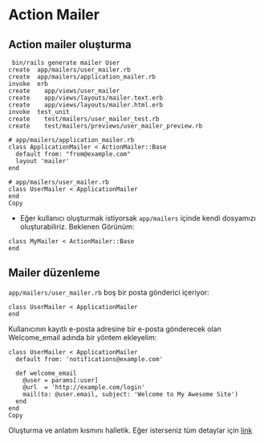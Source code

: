 # Action Mailer
## Action mailer oluşturma
```
 bin/rails generate mailer User
create  app/mailers/user_mailer.rb
create  app/mailers/application_mailer.rb
invoke  erb
create    app/views/user_mailer
create    app/views/layouts/mailer.text.erb
create    app/views/layouts/mailer.html.erb
invoke  test_unit
create    test/mailers/user_mailer_test.rb
create    test/mailers/previews/user_mailer_preview.rb
```

```
# app/mailers/application_mailer.rb
class ApplicationMailer < ActionMailer::Base
  default from: "from@example.com"
  layout 'mailer'
end
```

```
# app/mailers/user_mailer.rb
class UserMailer < ApplicationMailer
end
Copy
```

- Eğer kullanıcı oluşturmak istiyorsak `app/mailers` içinde kendi dosyamızı oluşturabiliriz.
Beklenen Görünüm:
```
class MyMailer < ActionMailer::Base
end
```
## Mailer düzenleme
`app/mailers/user_mailer.rb` boş bir posta gönderici içeriyor:
```
class UserMailer < ApplicationMailer
end
```
Kullanıcının kayıtlı e-posta adresine bir e-posta gönderecek olan Welcome_email adında bir yöntem ekleyelim:
```
class UserMailer < ApplicationMailer
  default from: 'notifications@example.com'

  def welcome_email
    @user = params[:user]
    @url  = 'http://example.com/login'
    mail(to: @user.email, subject: 'Welcome to My Awesome Site')
  end
end
Copy
```
Oluşturma ve anlatım kısmını halletik. Eğer isterseniz tüm detaylar için
[link](https://guides.rubyonrails.org/action_mailer_basics.html)